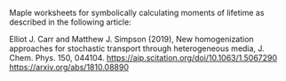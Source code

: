 Maple worksheets for symbolically calculating moments of lifetime as described in the following article:

Elliot J. Carr and Matthew J. Simpson (2019), New homogenization approaches for stochastic transport through heterogeneous media, J. Chem. Phys. 150, 044104. 
https://aip.scitation.org/doi/10.1063/1.5067290 
https://arxiv.org/abs/1810.08890

